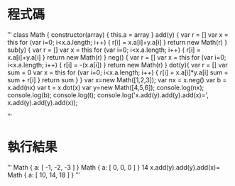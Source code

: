 # 程式碼
‵‵‵
class Math {
    constructor(array) {
      this.a = array
    }
    add(y) {
      var r = []
      var x = this
      for (var i=0; i<x.a.length; i++) {
        r[i] = x.a[i]+y.a[i]
      }
      return new Math(r)
    }
    sub(y) {
      var r = []
      var x = this
      for (var i=0; i<x.a.length; i++) {
          r[i] = x.a[i]+y.a[i]
      }
      return new Math(r)
    }
    neg() {
      var r = []
      var x = this
      for (var i=0; i<x.a.length; i++) {
          r[i] = -(x.a[i])
      }
      return new Math(r)
    }
    dot(y){
      var r = []
      var sum = 0
      var x = this
      for (var i=0; i<x.a.length; i++) {
          r[i] = x.a[i]*y.a[i]
          sum = sum + r[i]
      }
      return sum
    }
  }
var x=new Math([1,2,3]);
var nx = x.neg()
var b = x.add(nx)
var t = x.dot(x)
var y=new Math([4,5,6]);
console.log(nx);
console.log(b);
console.log(t);
console.log('x.add(y).add(y).add(x)=', x.add(y).add(y).add(x));

‵‵‵

# 執行結果
‵‵‵
Math { a: [ -1, -2, -3 ] }
Math { a: [ 0, 0, 0 ] }
14
x.add(y).add(y).add(x)= Math { a: [ 10, 14, 18 ] }
‵‵‵
